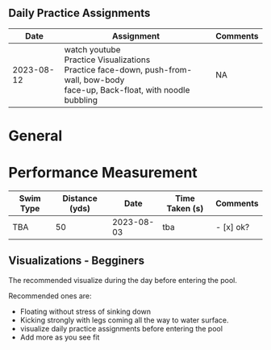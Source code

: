 ## Daily Practice Assignments

| Date   | Assignment | Comments |
|--------------|---------------|---------------|
| 2023-08-12 |watch youtube <br> Practice Visualizations <br> Practice face-down, push-from-wall, bow-body <br> face-up, Back-float, with noodle <br> bubbling | NA |


# General


# Performance Measurement

| Swim Type    | Distance (yds) | Date   | Time Taken (s) | Comments | 
|--------------|---------------|---------------|----------------|-----------|
| TBA | 50 | 2023-08-03 | tba | - [x] ok?


## Visualizations - Begginers

The recommended visualize during the day before entering the pool.

Recommended ones are:
- Floating without stress of sinking down
- Kicking strongly with legs coming all the way to water surface.
- visualize daily practice assignments before entering the pool 
- Add more as you see fit

